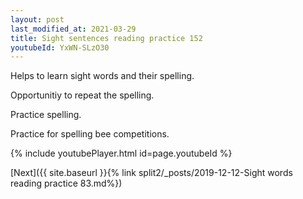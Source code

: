 ```yaml
---
layout: post
last_modified_at: 2021-03-29
title: Sight sentences reading practice 152
youtubeId: YxWN-SLzO30
---
```

 
 
Helps to learn sight words and their spelling.

Opportunitiy to repeat the spelling. 

Practice spelling. 
 
Practice for spelling bee competitions. 
 
{% include youtubePlayer.html id=page.youtubeId %}
 
 

[Next]({{ site.baseurl }}{% link  split2/_posts/2019-12-12-Sight words reading practice 83.md%})
 
